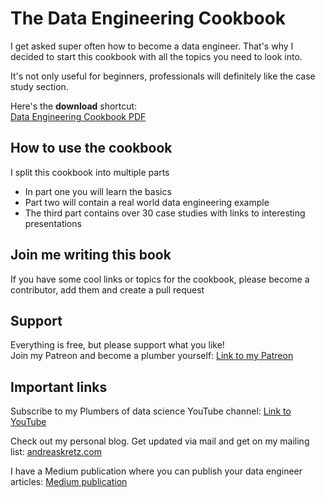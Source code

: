 # The Data Engineering Cookbook
I get asked super often how to become a data engineer.
That's why I decided to start this cookbook with all the topics you need to look into. 
  
It's not only useful for beginners, professionals will definitely like the case study section.

Here's the **download** shortcut: \
[Data Engineering Cookbook PDF](https://github.com/andkret/Cookbook/blob/master/Data%20Engineering%20Cookbook.pdf)

## How to use the cookbook
I split this cookbook into multiple parts
+ In part one you will learn the basics
+ Part two will contain a real world data engineering example 
+ The third part contains over 30 case studies with links to interesting presentations
## Join me writing this book
If you have some cool links or topics for the cookbook, please become a contributor, add them and create a pull request
 

## Support

Everything is free, but please support what you like! \
Join my Patreon and become a plumber yourself: 
[Link to my Patreon](https://patreon.com/plumbersofds)

## Important links

Subscribe to my Plumbers of data science YouTube channel:
[Link to YouTube](https://www.youtube.com/channel/UCY8mzqqGwl5_bTpBY9qLMAA)
   
Check out my personal blog. Get updated via mail and get on my mailing list:
[andreaskretz.com](https://andreaskretz.com)
  
I have a Medium publication where you can publish your data engineer articles:
[Medium publication](https://link.medium.com/9oi1VDrhPW)
